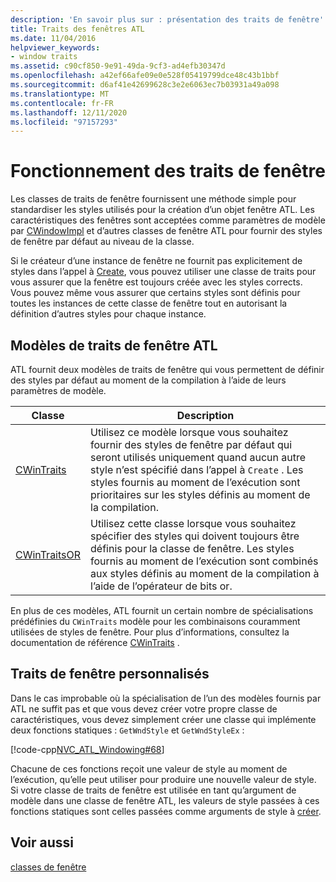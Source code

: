 ```yaml
---
description: 'En savoir plus sur : présentation des traits de fenêtre'
title: Traits des fenêtres ATL
ms.date: 11/04/2016
helpviewer_keywords:
- window traits
ms.assetid: c90cf850-9e91-49da-9cf3-ad4efb30347d
ms.openlocfilehash: a42ef66afe09e0e528f05419799dce48c43b1bbf
ms.sourcegitcommit: d6af41e42699628c3e2e6063ec7b03931a49a098
ms.translationtype: MT
ms.contentlocale: fr-FR
ms.lasthandoff: 12/11/2020
ms.locfileid: "97157293"
---
```

# <a name="understanding-window-traits"></a>Fonctionnement des traits de fenêtre

Les classes de traits de fenêtre fournissent une méthode simple pour standardiser les styles utilisés pour la création d’un objet fenêtre ATL. Les caractéristiques des fenêtres sont acceptées comme paramètres de modèle par [CWindowImpl](../atl/reference/cwindowimpl-class.md) et d’autres classes de fenêtre ATL pour fournir des styles de fenêtre par défaut au niveau de la classe.

Si le créateur d’une instance de fenêtre ne fournit pas explicitement de styles dans l’appel à [Create](../atl/reference/cwindowimpl-class.md#create), vous pouvez utiliser une classe de traits pour vous assurer que la fenêtre est toujours créée avec les styles corrects. Vous pouvez même vous assurer que certains styles sont définis pour toutes les instances de cette classe de fenêtre tout en autorisant la définition d’autres styles pour chaque instance.

## <a name="atl-window-traits-templates"></a>Modèles de traits de fenêtre ATL

ATL fournit deux modèles de traits de fenêtre qui vous permettent de définir des styles par défaut au moment de la compilation à l’aide de leurs paramètres de modèle.

|Classe|Description|
|-----------|-----------------|
|[CWinTraits](../atl/reference/cwintraits-class.md)|Utilisez ce modèle lorsque vous souhaitez fournir des styles de fenêtre par défaut qui seront utilisés uniquement quand aucun autre style n’est spécifié dans l’appel à `Create` . Les styles fournis au moment de l’exécution sont prioritaires sur les styles définis au moment de la compilation.|
|[CWinTraitsOR](../atl/reference/cwintraitsor-class.md)|Utilisez cette classe lorsque vous souhaitez spécifier des styles qui doivent toujours être définis pour la classe de fenêtre. Les styles fournis au moment de l’exécution sont combinés aux styles définis au moment de la compilation à l’aide de l’opérateur de bits or.|

En plus de ces modèles, ATL fournit un certain nombre de spécialisations prédéfinies du `CWinTraits` modèle pour les combinaisons couramment utilisées de styles de fenêtre. Pour plus d’informations, consultez la documentation de référence [CWinTraits](../atl/reference/cwintraits-class.md) .

## <a name="custom-window-traits"></a>Traits de fenêtre personnalisés

Dans le cas improbable où la spécialisation de l’un des modèles fournis par ATL ne suffit pas et que vous devez créer votre propre classe de caractéristiques, vous devez simplement créer une classe qui implémente deux fonctions statiques : `GetWndStyle` et `GetWndStyleEx` :

[!code-cpp[NVC_ATL_Windowing#68](../atl/codesnippet/cpp/understanding-window-traits_1.h)]

Chacune de ces fonctions reçoit une valeur de style au moment de l’exécution, qu’elle peut utiliser pour produire une nouvelle valeur de style. Si votre classe de traits de fenêtre est utilisée en tant qu’argument de modèle dans une classe de fenêtre ATL, les valeurs de style passées à ces fonctions statiques sont celles passées comme arguments de style à [créer](../atl/reference/cwindowimpl-class.md#create).

## <a name="see-also"></a>Voir aussi

[classes de fenêtre](../atl/atl-window-classes.md)
